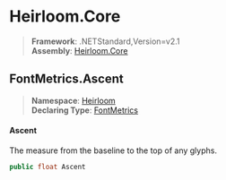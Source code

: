 # Heirloom.Core

> **Framework**: .NETStandard,Version=v2.1  
> **Assembly**: [Heirloom.Core][0]  

## FontMetrics.Ascent

> **Namespace**: [Heirloom][0]  
> **Declaring Type**: [FontMetrics][1]  

#### Ascent

The measure from the baseline to the top of any glyphs.

```cs
public float Ascent
```

[0]: ../../../Heirloom.Core.md
[1]: ../FontMetrics.md
